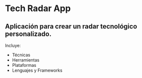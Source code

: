 # Tech Radar App

## Aplicación para crear un radar tecnológico personalizado.
Incluye:
- Técnicas
- Herramientas
- Plataformas
- Lenguajes y Frameworks
